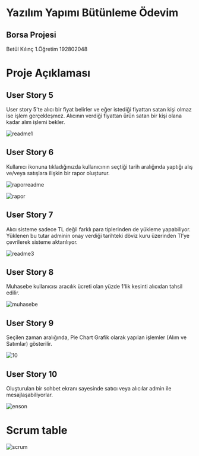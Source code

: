 # Yazılım Yapımı Bütünleme Ödevim
## Borsa Projesi
Betül Kılınç 1.Öğretim 192802048
# Proje Açıklaması
 ## User Story 5
  
  User story 5'te alıcı bir fiyat belirler ve eğer istediği fiyattan satan kişi olmaz ise işlem 
gerçekleşmez. Alıcının verdiği fiyattan ürün satan bir kişi olana kadar alım işlemi bekler.

![readme1](https://user-images.githubusercontent.com/84200869/124284673-d9efb300-db55-11eb-8e23-03ad0cd13109.png)


## User Story 6
 
 Kullanıcı ikonuna tıkladığınızda kullanıcının seçtiği tarih aralığında yaptığı alış ve/veya satışlara ilişkin bir rapor oluşturur.

![raporreadme](https://user-images.githubusercontent.com/84200869/124289359-e296b800-db5a-11eb-89b8-0f660ca91d6b.png)

![rapor](https://user-images.githubusercontent.com/84200869/124288337-b9c1f300-db59-11eb-9342-ba3f0ddf2ef5.png)

## User Story 7

 Alıcı sisteme sadece TL değil farklı para tiplerinden de yükleme yapabiliyor. 
Yüklenen bu tutar adminin onay verdiği tarihteki döviz kuru üzerinden Tl’ye çevrilerek 
sisteme aktarılıyor.

![readme3](https://user-images.githubusercontent.com/84200869/124289791-5fc22d00-db5b-11eb-84f5-e198bb016a9e.png)

## User Story 8

Muhasebe kullanıcısı aracılık ücreti olan yüzde 1'lik kesinti alıcıdan tahsil edilir.

![muhasebe](https://user-images.githubusercontent.com/84200869/124294910-e88f9780-db60-11eb-91db-0ef33858019f.png)

## User Story 9

Seçilen zaman aralığında, Pie Chart Grafik olarak yapılan işlemler (Alım ve Satımlar) gösterilir.

![10](https://user-images.githubusercontent.com/84200869/124295861-ff82b980-db61-11eb-87df-466e8449038c.png)

## User Story 10

Oluşturulan bir sohbet ekranı sayesinde satıcı veya alıcılar admin ile mesajlaşabiliyorlar.

![enson](https://user-images.githubusercontent.com/84200869/124296640-db73a800-db62-11eb-8de9-6986ff1b5835.png)

# Scrum table

![scrum](https://user-images.githubusercontent.com/84200869/124352298-3e6b4a80-dc08-11eb-9cab-d24e7a34cef5.png)








